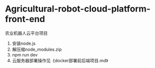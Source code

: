 # Agricultural-robot-cloud-platform-front-end
农业机器人云平台项目

1. 安装node.js  
2. 解压缩node_modules.zip  
3. npm run dev  
4. 云服务器部署操作见《docker部署前后端项目.md》
